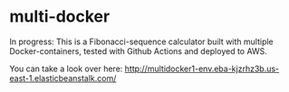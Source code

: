 # multi-docker

In progress: This is a Fibonacci-sequence calculator built with multiple Docker-containers, tested with Github Actions and deployed to AWS.

You can take a look over here:
 http://multidocker1-env.eba-kjzrhz3b.us-east-1.elasticbeanstalk.com/
